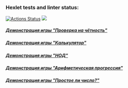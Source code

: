 ### Hexlet tests and linter status:
[![Actions Status](https://github.com/anawachovski/frontend-project-44/workflows/hexlet-check/badge.svg)](https://github.com/anawachovski/frontend-project-44/actions)
<a href="https://codeclimate.com/github/anawachovski/frontend-project-44/maintainability"><img src="https://api.codeclimate.com/v1/badges/a49d43f7ff3904becb8e/maintainability" /></a>
##### [Демонстрация игры "Проверка на чётность"](https://asciinema.org/a/fxWuMXk19kg8z2wE14j0nkizj)
##### [Демонстрация игры "Калькулятор"](https://asciinema.org/a/ci3NwgrZbzvVbW1EAfwXbz0CN)
##### [Демонстрация игры "НОД"](https://asciinema.org/a/4ei0HzgWbBjCPbEkjNv4Fis3l)
##### [Демонстрация игры "Арифметическая прогрессия"](https://asciinema.org/a/qu5hIoVW9d0TxtELFEJPiFDM0)
##### [Демонстрация игры "Простое ли число?"](https://asciinema.org/a/cPetasKuUFzn6pIhjAp4DLqoO)
